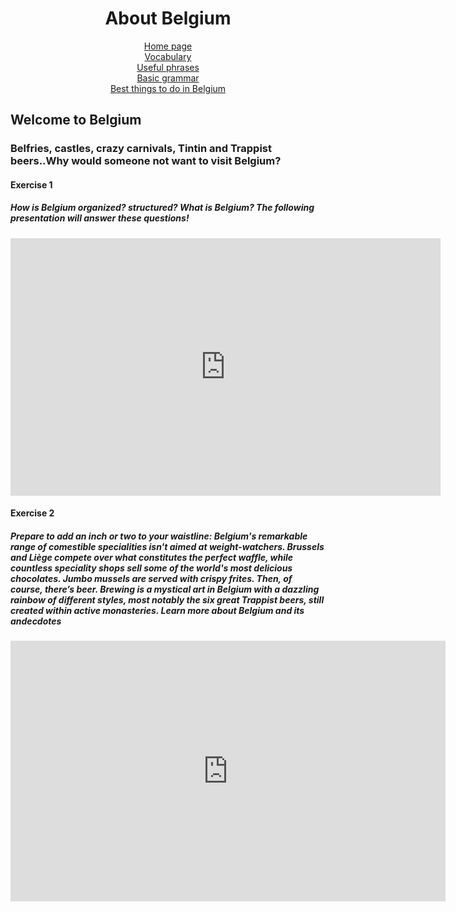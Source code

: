 <center> 
<h1>About Belgium</h1>

 <a href="index.html">Home page</a> <br>
 <a href="page3.html">Vocabulary</a> <br>
 <a href="page4.html">Useful phrases</a> <br>
 <a href="page5.html">Basic grammar</a> <br>
 <a href="page6.html">Best things to do in Belgium</a> 
 </center> 
 
 <p>
 <h2>Welcome to Belgium</h2>
 <h3>Belfries, castles, crazy carnivals, Tintin and Trappist beers..Why would someone not want to visit Belgium?</h3>
 </p>
 
<p>
 <h4>Exercise 1</h4>
 <h5>How is Belgium organized? structured? What is Belgium? The following presentation will answer these questions!</h5>
</p>

<iframe src="https://h5p.org/h5p/embed/684601" width="688" height="412" frameborder="0" allowfullscreen="allowfullscreen"></iframe><script src="https://h5p.org/sites/all/modules/h5p/library/js/h5p-resizer.js" charset="UTF-8"></script>
 
 <p>
 <h4> Exercise 2</h4>
  <h5>Prepare to add an inch or two to your waistline: Belgium's remarkable range of comestible specialities isn't aimed at weight-watchers. Brussels and Liège compete over what constitutes the perfect  waffle, while countless speciality shops sell some of the world's most delicious chocolates. Jumbo mussels are served with crispy frites. Then, of course, there’s beer. Brewing is a mystical art in Belgium with a dazzling rainbow of different styles, most notably the six great Trappist beers, still created within active monasteries. 
Learn more about Belgium and its andecdotes</h5>
</p>

 <iframe src="https://h5p.org/h5p/embed/684552" width="696" height="417" frameborder="0" allowfullscreen="allowfullscreen"></iframe><script src="https://h5p.org/sites/all/modules/h5p/library/js/h5p-resizer.js" charset="UTF-8"></script>
